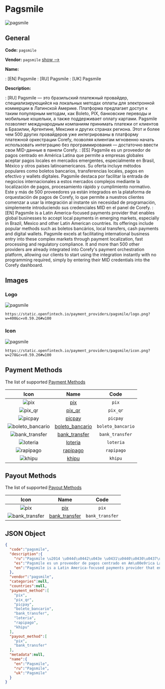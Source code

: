 
# Pagsmile 
![pagsmile](https://static.openfintech.io/payment_providers/pagsmile/logo.png?w=400&c=v0.59.26#w100)  

## General 
 
**Code:** `pagsmile` 
 
**Vendor:** `pagsmile` [show -->](/vendors/pagsmile/) 
 
**Name:** 
 
:	[EN] Pagsmile 
:	[RU] Pagsmile 
:	[UK] Pagsmile 
 
**Description:** 
 
: [RU] Pagsmile — это бразильский платежный провайдер, специализирующийся на локальных методах оплаты для электронной коммерции в Латинской Америке. Платформа предлагает доступ к таким популярным методам, как Boleto, PIX, банковские переводы и мобильные кошельки, а также поддерживает оплату картами. Pagsmile позволяет международным компаниям принимать платежи от клиентов в Бразилии, Аргентине, Мексике и других странах региона. Этот и более чем 500 других провайдеров уже интегрированы в платформу платежной оркестрации Corefy, позволяя клиентам мгновенно начать использовать интеграцию без программирования — достаточно ввести свои MID-данные в панели Corefy. 
: [ES] Pagsmile es un proveedor de pagos centrado en América Latina que permite a empresas globales aceptar pagos locales en mercados emergentes, especialmente en Brasil, México y otros países latinoamericanos. Su oferta incluye métodos populares como boletos bancarios, transferencias locales, pagos en efectivo y wallets digitales. Pagsmile destaca por facilitar la entrada de negocios internacionales a estos mercados complejos mediante la localización de pagos, procesamiento rápido y cumplimiento normativo. Este y más de 500 proveedores ya están integrados en la plataforma de orquestación de pagos de Corefy, lo que permite a nuestros clientes comenzar a usar la integración al instante sin necesidad de programación, simplemente introduciendo sus credenciales MID en el panel de Corefy. 
: [EN] Pagsmile is a Latin America-focused payments provider that enables global businesses to accept local payments in emerging markets, especially in Brazil, Mexico and other Latin American countries. Its offerings include popular methods such as boletos bancários, local transfers, cash payments and digital wallets. Pagsmile excels at facilitating international business entry into these complex markets through payment localization, fast processing and regulatory compliance. It and more than 500 other providers are already integrated into Corefy's payment orchestration platform, allowing our clients to start using the integration instantly with no programming required, simply by entering their MID credentials into the Corefy dashboard. 
 

## Images 

### Logo 
 
![pagsmile](https://static.openfintech.io/payment_providers/pagsmile/logo.png?w=400&c=v0.59.26#w100)  

```
https://static.openfintech.io/payment_providers/pagsmile/logo.png?w=400&c=v0.59.26#w100
```  

### Icon 
 
![pagsmile](https://static.openfintech.io/payment_providers/pagsmile/icon.png?w=278&c=v0.59.26#w100)  

```
https://static.openfintech.io/payment_providers/pagsmile/icon.png?w=278&c=v0.59.26#w100
```  

## Payment Methods 
 
The list of supported [Payment Methods](/payment-methods/) 

|Icon|Name|Code| 
|:---:|:---:|:---:| 
|![pix](https://static.openfintech.io/payment_methods/pix/icon.svg?w=278&c=v0.59.26#w100) |[pix](/payment-methods/pix/)|`pix`| 
|![pix_qr](https://static.openfintech.io/payment_methods/pix_qr/icon.svg?w=278&c=v0.59.26#w100) |[pix_qr](/payment-methods/pix_qr/)|`pix_qr`| 
|![picpay](https://static.openfintech.io/payment_methods/picpay/icon.svg?w=278&c=v0.59.26#w100) |[picpay](/payment-methods/picpay/)|`picpay`| 
|![boleto_bancario](https://static.openfintech.io/payment_methods/boleto_bancario/icon.png?w=278&c=v0.59.26#w100) |[boleto_bancario](/payment-methods/boleto_bancario/)|`boleto_bancario`| 
|![bank_transfer](https://static.openfintech.io/payment_methods/bank_transfer/icon.svg?w=278&c=v0.59.26#w100) |[bank_transfer](/payment-methods/bank_transfer/)|`bank_transfer`| 
|![loteria](https://static.openfintech.io/payment_methods/loteria/icon.png?w=278&c=v0.59.26#w100) |[loteria](/payment-methods/loteria/)|`loteria`| 
|![rapipago](https://static.openfintech.io/payment_methods/rapipago/icon.png?w=278&c=v0.59.26#w100) |[rapipago](/payment-methods/rapipago/)|`rapipago`| 
|![khipu](https://static.openfintech.io/payment_methods/khipu/icon.png?w=278&c=v0.59.26#w100) |[khipu](/payment-methods/khipu/)|`khipu`| 
 

## Payout Methods 
 
The list of supported [Payout Methods](/payout-methods/) 

|Icon|Name|Code| 
|:---:|:---:|:---:| 
|![pix](https://static.openfintech.io/payout_methods/pix/icon.svg?w=278&c=v0.59.26#w40) |[pix](payout-methodspix/)|`pix`| 
|![bank_transfer](https://static.openfintech.io/payout_methods/bank_transfer/icon.svg?w=278&c=v0.59.26#w40) |[bank_transfer](payout-methodsbank_transfer/)|`bank_transfer`| 
 

## JSON Object 

```json
{
  "code":"pagsmile",
  "description":{
    "ru":"Pagsmile \u2014 \u044d\u0442\u043e \u0431\u0440\u0430\u0437\u0438\u043b\u044c\u0441\u043a\u0438\u0439 \u043f\u043b\u0430\u0442\u0435\u0436\u043d\u044b\u0439 \u043f\u0440\u043e\u0432\u0430\u0439\u0434\u0435\u0440, \u0441\u043f\u0435\u0446\u0438\u0430\u043b\u0438\u0437\u0438\u0440\u0443\u044e\u0449\u0438\u0439\u0441\u044f \u043d\u0430 \u043b\u043e\u043a\u0430\u043b\u044c\u043d\u044b\u0445 \u043c\u0435\u0442\u043e\u0434\u0430\u0445 \u043e\u043f\u043b\u0430\u0442\u044b \u0434\u043b\u044f \u044d\u043b\u0435\u043a\u0442\u0440\u043e\u043d\u043d\u043e\u0439 \u043a\u043e\u043c\u043c\u0435\u0440\u0446\u0438\u0438 \u0432 \u041b\u0430\u0442\u0438\u043d\u0441\u043a\u043e\u0439 \u0410\u043c\u0435\u0440\u0438\u043a\u0435. \u041f\u043b\u0430\u0442\u0444\u043e\u0440\u043c\u0430 \u043f\u0440\u0435\u0434\u043b\u0430\u0433\u0430\u0435\u0442 \u0434\u043e\u0441\u0442\u0443\u043f \u043a \u0442\u0430\u043a\u0438\u043c \u043f\u043e\u043f\u0443\u043b\u044f\u0440\u043d\u044b\u043c \u043c\u0435\u0442\u043e\u0434\u0430\u043c, \u043a\u0430\u043a Boleto, PIX, \u0431\u0430\u043d\u043a\u043e\u0432\u0441\u043a\u0438\u0435 \u043f\u0435\u0440\u0435\u0432\u043e\u0434\u044b \u0438 \u043c\u043e\u0431\u0438\u043b\u044c\u043d\u044b\u0435 \u043a\u043e\u0448\u0435\u043b\u044c\u043a\u0438, \u0430 \u0442\u0430\u043a\u0436\u0435 \u043f\u043e\u0434\u0434\u0435\u0440\u0436\u0438\u0432\u0430\u0435\u0442 \u043e\u043f\u043b\u0430\u0442\u0443 \u043a\u0430\u0440\u0442\u0430\u043c\u0438. Pagsmile \u043f\u043e\u0437\u0432\u043e\u043b\u044f\u0435\u0442 \u043c\u0435\u0436\u0434\u0443\u043d\u0430\u0440\u043e\u0434\u043d\u044b\u043c \u043a\u043e\u043c\u043f\u0430\u043d\u0438\u044f\u043c \u043f\u0440\u0438\u043d\u0438\u043c\u0430\u0442\u044c \u043f\u043b\u0430\u0442\u0435\u0436\u0438 \u043e\u0442 \u043a\u043b\u0438\u0435\u043d\u0442\u043e\u0432 \u0432 \u0411\u0440\u0430\u0437\u0438\u043b\u0438\u0438, \u0410\u0440\u0433\u0435\u043d\u0442\u0438\u043d\u0435, \u041c\u0435\u043a\u0441\u0438\u043a\u0435 \u0438 \u0434\u0440\u0443\u0433\u0438\u0445 \u0441\u0442\u0440\u0430\u043d\u0430\u0445 \u0440\u0435\u0433\u0438\u043e\u043d\u0430. \u042d\u0442\u043e\u0442 \u0438 \u0431\u043e\u043b\u0435\u0435 \u0447\u0435\u043c 500 \u0434\u0440\u0443\u0433\u0438\u0445 \u043f\u0440\u043e\u0432\u0430\u0439\u0434\u0435\u0440\u043e\u0432 \u0443\u0436\u0435 \u0438\u043d\u0442\u0435\u0433\u0440\u0438\u0440\u043e\u0432\u0430\u043d\u044b \u0432 \u043f\u043b\u0430\u0442\u0444\u043e\u0440\u043c\u0443 \u043f\u043b\u0430\u0442\u0435\u0436\u043d\u043e\u0439 \u043e\u0440\u043a\u0435\u0441\u0442\u0440\u0430\u0446\u0438\u0438 Corefy, \u043f\u043e\u0437\u0432\u043e\u043b\u044f\u044f \u043a\u043b\u0438\u0435\u043d\u0442\u0430\u043c \u043c\u0433\u043d\u043e\u0432\u0435\u043d\u043d\u043e \u043d\u0430\u0447\u0430\u0442\u044c \u0438\u0441\u043f\u043e\u043b\u044c\u0437\u043e\u0432\u0430\u0442\u044c \u0438\u043d\u0442\u0435\u0433\u0440\u0430\u0446\u0438\u044e \u0431\u0435\u0437 \u043f\u0440\u043e\u0433\u0440\u0430\u043c\u043c\u0438\u0440\u043e\u0432\u0430\u043d\u0438\u044f \u2014 \u0434\u043e\u0441\u0442\u0430\u0442\u043e\u0447\u043d\u043e \u0432\u0432\u0435\u0441\u0442\u0438 \u0441\u0432\u043e\u0438 MID-\u0434\u0430\u043d\u043d\u044b\u0435 \u0432 \u043f\u0430\u043d\u0435\u043b\u0438 Corefy.",
    "es":"Pagsmile es un proveedor de pagos centrado en Am\u00e9rica Latina que permite a empresas globales aceptar pagos locales en mercados emergentes, especialmente en Brasil, M\u00e9xico y otros pa\u00edses latinoamericanos. Su oferta incluye m\u00e9todos populares como boletos bancarios, transferencias locales, pagos en efectivo y wallets digitales. Pagsmile destaca por facilitar la entrada de negocios internacionales a estos mercados complejos mediante la localizaci\u00f3n de pagos, procesamiento r\u00e1pido y cumplimiento normativo. Este y m\u00e1s de 500 proveedores ya est\u00e1n integrados en la plataforma de orquestaci\u00f3n de pagos de Corefy, lo que permite a nuestros clientes comenzar a usar la integraci\u00f3n al instante sin necesidad de programaci\u00f3n, simplemente introduciendo sus credenciales MID en el panel de Corefy.",
    "en":"Pagsmile is a Latin America-focused payments provider that enables global businesses to accept local payments in emerging markets, especially in Brazil, Mexico and other Latin American countries. Its offerings include popular methods such as boletos banc\u00e1rios, local transfers, cash payments and digital wallets. Pagsmile excels at facilitating international business entry into these complex markets through payment localization, fast processing and regulatory compliance. It and more than 500 other providers are already integrated into Corefy's payment orchestration platform, allowing our clients to start using the integration instantly with no programming required, simply by entering their MID credentials into the Corefy dashboard."
  },
  "vendor":"pagsmile",
  "categories":null,
  "countries":null,
  "payment_method":[
    "pix",
    "pix_qr",
    "picpay",
    "boleto_bancario",
    "bank_transfer",
    "loteria",
    "rapipago",
    "khipu"
  ],
  "payout_method":[
    "pix",
    "bank_transfer"
  ],
  "metadata":null,
  "name":{
    "en":"Pagsmile",
    "ru":"Pagsmile",
    "uk":"Pagsmile"
  }
}
```  
